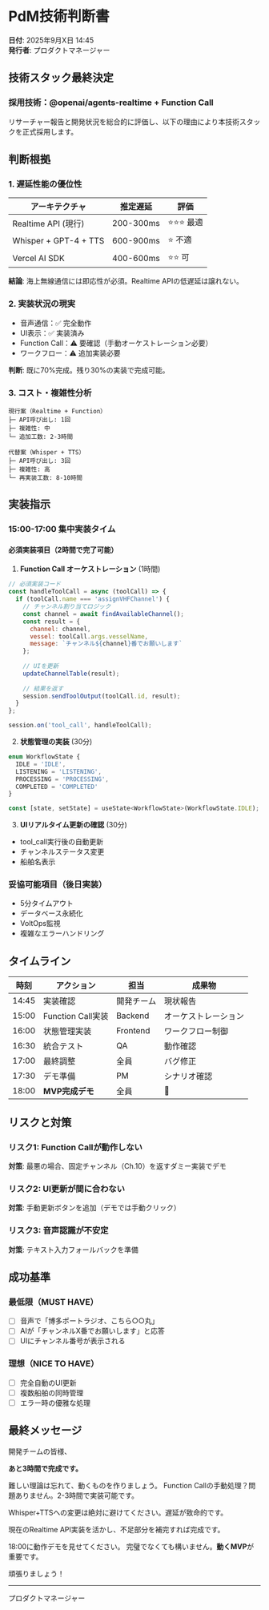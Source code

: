 # PdM技術判断書

**日付**: 2025年9月X日 14:45  
**発行者**: プロダクトマネージャー

## 技術スタック最終決定

### 採用技術：@openai/agents-realtime + Function Call

リサーチャー報告と開発状況を総合的に評価し、以下の理由により本技術スタックを正式採用します。

## 判断根拠

### 1. 遅延性能の優位性

| アーキテクチャ | 推定遅延 | 評価 |
|-------------|---------|------|
| Realtime API (現行) | 200-300ms | ⭐⭐⭐ 最適 |
| Whisper + GPT-4 + TTS | 600-900ms | ⭐ 不適 |
| Vercel AI SDK | 400-600ms | ⭐⭐ 可 |

**結論**: 海上無線通信には即応性が必須。Realtime APIの低遅延は譲れない。

### 2. 実装状況の現実

- 音声通信：✅ 完全動作
- UI表示：✅ 実装済み
- Function Call：⚠️ 要確認（手動オーケストレーション必要）
- ワークフロー：⚠️ 追加実装必要

**判断**: 既に70%完成。残り30%の実装で完成可能。

### 3. コスト・複雑性分析

```
現行案（Realtime + Function）
├─ API呼び出し: 1回
├─ 複雑性: 中
└─ 追加工数: 2-3時間

代替案（Whisper + TTS）
├─ API呼び出し: 3回
├─ 複雑性: 高
└─ 再実装工数: 8-10時間
```

## 実装指示

### 15:00-17:00 集中実装タイム

#### 必須実装項目（2時間で完了可能）

1. **Function Call オーケストレーション** (1時間)
```javascript
// 必須実装コード
const handleToolCall = async (toolCall) => {
  if (toolCall.name === 'assignVHFChannel') {
    // チャンネル割り当てロジック
    const channel = await findAvailableChannel();
    const result = {
      channel: channel,
      vessel: toolCall.args.vesselName,
      message: `チャンネル${channel}番でお願いします`
    };
    
    // UIを更新
    updateChannelTable(result);
    
    // 結果を返す
    session.sendToolOutput(toolCall.id, result);
  }
};

session.on('tool_call', handleToolCall);
```

2. **状態管理の実装** (30分)
```javascript
enum WorkflowState {
  IDLE = 'IDLE',
  LISTENING = 'LISTENING', 
  PROCESSING = 'PROCESSING',
  COMPLETED = 'COMPLETED'
}

const [state, setState] = useState<WorkflowState>(WorkflowState.IDLE);
```

3. **UIリアルタイム更新の確認** (30分)
- tool_call実行後の自動更新
- チャンネルステータス変更
- 船舶名表示

### 妥協可能項目（後日実装）

- 5分タイムアウト
- データベース永続化
- VoltOps監視
- 複雑なエラーハンドリング

## タイムライン

| 時刻 | アクション | 担当 | 成果物 |
|------|-----------|------|--------|
| 14:45 | 実装確認 | 開発チーム | 現状報告 |
| 15:00 | Function Call実装 | Backend | オーケストレーション |
| 16:00 | 状態管理実装 | Frontend | ワークフロー制御 |
| 16:30 | 統合テスト | QA | 動作確認 |
| 17:00 | 最終調整 | 全員 | バグ修正 |
| 17:30 | デモ準備 | PM | シナリオ確認 |
| 18:00 | **MVP完成デモ** | 全員 | 🎯 |

## リスクと対策

### リスク1: Function Callが動作しない
**対策**: 最悪の場合、固定チャンネル（Ch.10）を返すダミー実装でデモ

### リスク2: UI更新が間に合わない
**対策**: 手動更新ボタンを追加（デモでは手動クリック）

### リスク3: 音声認識が不安定
**対策**: テキスト入力フォールバックを準備

## 成功基準

### 最低限（MUST HAVE）
- [ ] 音声で「博多ポートラジオ、こちら○○丸」
- [ ] AIが「チャンネルX番でお願いします」と応答
- [ ] UIにチャンネル番号が表示される

### 理想（NICE TO HAVE）
- [ ] 完全自動のUI更新
- [ ] 複数船舶の同時管理
- [ ] エラー時の優雅な処理

## 最終メッセージ

開発チームの皆様、

**あと3時間で完成です。**

難しい理論は忘れて、動くものを作りましょう。
Function Callの手動処理？問題ありません。2-3時間で実装可能です。

Whisper+TTSへの変更は絶対に避けてください。遅延が致命的です。

現在のRealtime API実装を活かし、不足部分を補完すれば完成です。

18:00に動作デモを見せてください。
完璧でなくても構いません。**動くMVP**が重要です。

頑張りましょう！

---
プロダクトマネージャー
